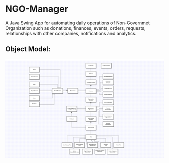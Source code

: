 # NGO-Manager
A Java Swing App for automating daily operations of Non-Governmet Organization such as donations, finances, events, orders, requests, relationships with other companies, notifications and analytics.
## Object Model:
<img src='AED_UML.PNG'/>
